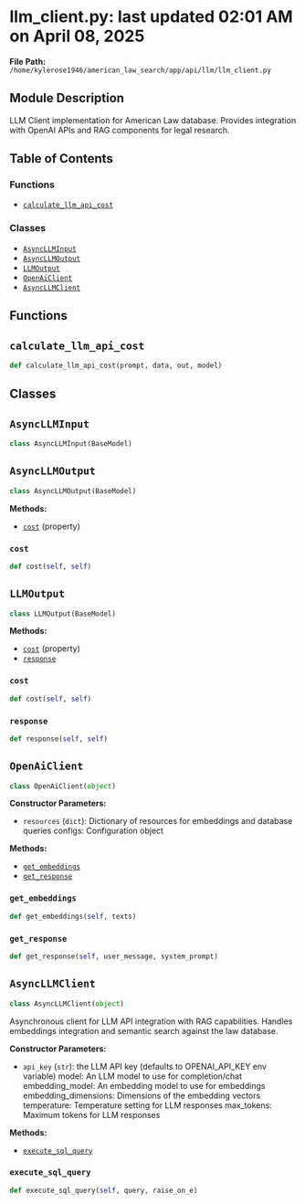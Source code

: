 # llm_client.py: last updated 02:01 AM on April 08, 2025

**File Path:** `/home/kylerose1946/american_law_search/app/api/llm/llm_client.py`

## Module Description

LLM Client implementation for American Law database.
Provides integration with OpenAI APIs and RAG components for legal research.

## Table of Contents

### Functions

- [`calculate_llm_api_cost`](#calculate_llm_api_cost)

### Classes

- [`AsyncLLMInput`](#asyncllminput)
- [`AsyncLLMOutput`](#asyncllmoutput)
- [`LLMOutput`](#llmoutput)
- [`OpenAiClient`](#openaiclient)
- [`AsyncLLMClient`](#asyncllmclient)

## Functions

## `calculate_llm_api_cost`

```python
def calculate_llm_api_cost(prompt, data, out, model)
```

## Classes

## `AsyncLLMInput`

```python
class AsyncLLMInput(BaseModel)
```

## `AsyncLLMOutput`

```python
class AsyncLLMOutput(BaseModel)
```

**Methods:**

- [`cost`](#asyncllmoutputcost) (property)

### `cost`

```python
def cost(self, self)
```

## `LLMOutput`

```python
class LLMOutput(BaseModel)
```

**Methods:**

- [`cost`](#llmoutputcost) (property)
- [`response`](#llmoutputresponse)

### `cost`

```python
def cost(self, self)
```

### `response`

```python
def response(self, self)
```

## `OpenAiClient`

```python
class OpenAiClient(object)
```

**Constructor Parameters:**

- `resources` (`dict`): Dictionary of resources for embeddings and database queries
configs: Configuration object

**Methods:**

- [`get_embeddings`](#openaiclientget_embeddings)
- [`get_response`](#openaiclientget_response)

### `get_embeddings`

```python
def get_embeddings(self, texts)
```

### `get_response`

```python
def get_response(self, user_message, system_prompt)
```

## `AsyncLLMClient`

```python
class AsyncLLMClient(object)
```

Asynchronous client for LLM API integration with RAG capabilities.
Handles embeddings integration and semantic search against the law database.

**Constructor Parameters:**

- `api_key` (`str`): the LLM API key (defaults to OPENAI_API_KEY env variable)
model: An LLM model to use for completion/chat
embedding_model: An embedding model to use for embeddings
embedding_dimensions: Dimensions of the embedding vectors
temperature: Temperature setting for LLM responses
max_tokens: Maximum tokens for LLM responses

**Methods:**

- [`execute_sql_query`](#asyncllmclientexecute_sql_query)

### `execute_sql_query`

```python
def execute_sql_query(self, query, raise_on_e)
```
